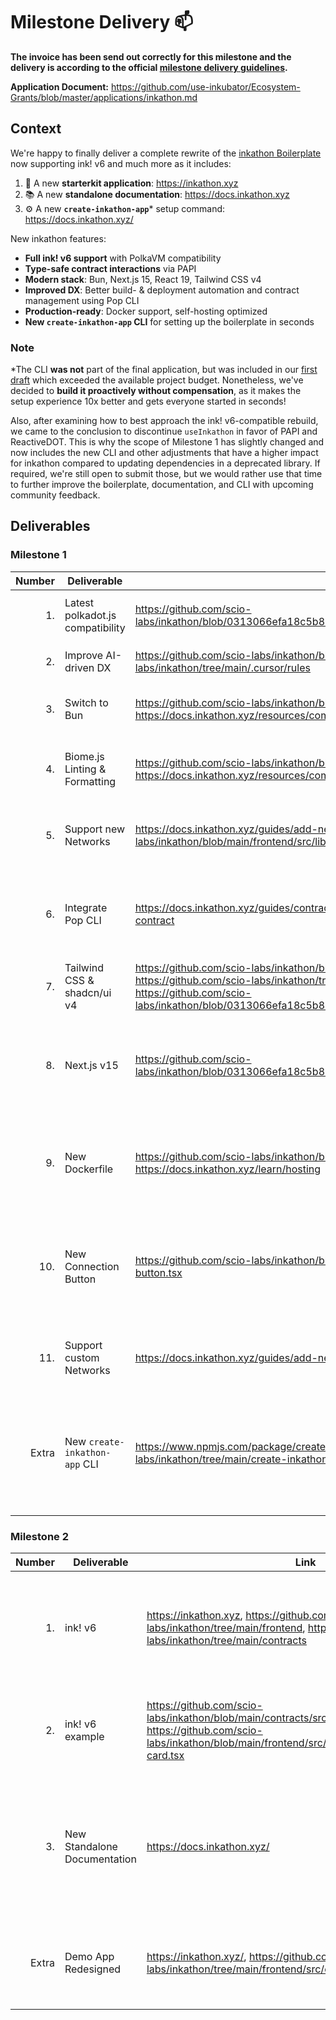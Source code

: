 # Milestone Delivery :mailbox:

**The invoice has been send out correctly for this milestone and the delivery is according to the official [milestone delivery guidelines](https://github.com/use-inkubator/Support-Docs/blob/master/milestone-deliverables-guidelines.md).**

**Application Document:** https://github.com/use-inkubator/Ecosystem-Grants/blob/master/applications/inkathon.md

## Context

We're happy to finally deliver a complete rewrite of the [inkathon Boilerplate](https://inkathon.xyz/) now supporting ink! v6 and much more as it includes:

1. 🦑 A new **starterkit application**: https://inkathon.xyz
2. 📚 A new **standalone documentation**: https://docs.inkathon.xyz
3. ⚙️ A new **`create-inkathon-app`*** setup command: https://docs.inkathon.xyz/

New inkathon features:

- **Full ink! v6 support** with PolkaVM compatibility
- **Type-safe contract interactions** via PAPI
- **Modern stack**: Bun, Next.js 15, React 19, Tailwind CSS v4
- **Improved DX**: Better build- & deployment automation and contract management using Pop CLI
- **Production-ready**: Docker support, self-hosting optimized
- **New `create-inkathon-app` CLI** for setting up the boilerplate in seconds

### Note

\*The CLI **was not** part of the final application, but was included in our [first draft](https://github.com/scio-labs/inkubator-application/blob/2e5a4e6b5ba1e43b596b6401018c712580e28617/applications/inkathon.md#milestone-2-new-cli--alternative-client) which exceeded the available project budget. Nonetheless, we've decided to **build it proactively without compensation**, as it makes the setup experience 10x better and gets everyone started in seconds!

Also, after examining how to best approach the ink! v6-compatible rebuild, we came to the conclusion to discontinue `useInkathon` in favor of PAPI and ReactiveDOT. This is why the scope of Milestone 1 has slightly changed and now includes the new CLI and other adjustments that have a higher impact for inkathon compared to updating dependencies in a deprecated library. If required, we're still open to submit those, but we would rather use that time to further improve the boilerplate, documentation, and CLI with upcoming community feedback.

## Deliverables

### Milestone 1

| Number | Deliverable                      | Link                                                                                                                                                                                                                                                                    | Notes                                                                                                                         |
| -----: | -------------------------------- | ----------------------------------------------------------------------------------------------------------------------------------------------------------------------------------------------------------------------------------------------------------------------- | ----------------------------------------------------------------------------------------------------------------------------- |
|     1. | Latest polkadot.js compatibility | https://github.com/scio-labs/inkathon/blob/0313066efa18c5b8bb8f193fe25b44b12670cf33/frontend/package.json#L37                                                                                                                                                           | Supports latest `polkadot-api` in favor of `polkadot.js`                                                                      |
|     2. | Improve AI-driven DX             | https://github.com/scio-labs/inkathon/blob/main/CLAUDE.md, https://github.com/scio-labs/inkathon/tree/main/.cursor/rules                                                                                                                                                | Added `CLAUDE.md` and `.cursor` rules                                                                                         |
|     3. | Switch to Bun                    | https://github.com/scio-labs/inkathon/blob/main/package.json, https://docs.inkathon.xyz/resources/commands                                                                                                                                                              | Everything is Bun-native now (the CLI even ensures that)                                                                      |
|     4. | Biome.js Linting & Formatting    | https://github.com/scio-labs/inkathon/blob/main/biome.json, https://docs.inkathon.xyz/resources/commands                                                                                                                                                                | Biome.js is the new default linter which falls back to Prettier if necessary                                                  |
|     5. | Support new Networks             | https://docs.inkathon.xyz/guides/add-network, https://github.com/scio-labs/inkathon/blob/main/frontend/src/lib/reactive-dot/config.ts                                                                                                                                   | Supports arbitrary networks now and even added a guide on it                                                                  |
|     6. | Integrate Pop CLI                | https://docs.inkathon.xyz/guides/contract-development, https://docs.inkathon.xyz/guides/add-contract                                                                                                                                                                    | Pop CLI is the recommended tool for setting up your environment and managing contracts.                                       |
|     7. | Tailwind CSS & shadcn/ui v4      | https://github.com/scio-labs/inkathon/blob/main/frontend/src/styles/globals.css, https://github.com/scio-labs/inkathon/tree/main/frontend/src/components, https://github.com/scio-labs/inkathon/blob/0313066efa18c5b8bb8f193fe25b44b12670cf33/frontend/package.json#L49 | Migrated configuration and upgraded each component                                                                            |
|     8. | Next.js v15                      | https://github.com/scio-labs/inkathon/blob/0313066efa18c5b8bb8f193fe25b44b12670cf33/frontend/package.json#L35                                                                                                                                                           | Upgraded Next.js, React, and all other dependencies. Also added an interactive update command.                                |
|     9. | New Dockerfile                   | https://github.com/scio-labs/inkathon/blob/main/Dockerfile, https://docs.inkathon.xyz/learn/hosting                                                                                                                                                                     | New improved Dockerfile, New hosting documentation, New self-hosted demo under [inkathon.scio.xyz](https://inkathon.scio.xyz) |
|    10. | New Connection Button            | https://github.com/scio-labs/inkathon/blob/main/frontend/src/components/web3/connect-button.tsx                                                                                                                                                                         | New multi-chain and multi-account connection button example even with "auto mapping" (for unmapped accounts).                 |
|    11. | Support custom Networks          | https://docs.inkathon.xyz/guides/add-network                                                                                                                                                                                                                            | Supports arbitrary networks now and even added a guide on it                                                                  |
|  Extra | New `create-inkathon-app` CLI    | https://www.npmjs.com/package/create-inkathon-app, https://github.com/scio-labs/inkathon/tree/main/create-inkathon-app                                                                                                                                                  | New `create-inkathon-app` command to scaffold ink!athon projects in seconds (Try it via `npx create-inkathon-app@latest`)     |

### Milestone 2

| Number | Deliverable                  | Link                                                                                                                                                                         | Notes                                                                                                           |
| -----: | ---------------------------- | ---------------------------------------------------------------------------------------------------------------------------------------------------------------------------- | --------------------------------------------------------------------------------------------------------------- |
|     1. | ink! v6                      | https://inkathon.xyz, https://github.com/scio-labs/inkathon/tree/main/frontend, https://github.com/scio-labs/inkathon/tree/main/contracts                                    | Everything supports ink! `v6.0.0-alpha.1` and we're committed to ensuring compatibility with v6 stable as well  |
|     2. | ink! v6 example              | https://github.com/scio-labs/inkathon/blob/main/contracts/src/flipper/lib.rs, https://github.com/scio-labs/inkathon/blob/main/frontend/src/components/web3/contract-card.tsx | Updated example contracts and frontend contract interaction to v6                                               |
|     3. | New Standalone Documentation | https://docs.inkathon.xyz/                                                                                                                                                   | New Standalone Documentation with Quickstart, Learn Section, Step-by-Step Guides, Command Cheat Sheet, and more |
|  Extra | Demo App Redesigned          | https://inkathon.xyz/, https://github.com/scio-labs/inkathon/tree/main/frontend/src/components                                                                               | Redesigned and refactored all Demo App Components to be more modern and user-friendly.                          |
